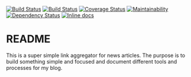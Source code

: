 [![Build Status](https://travis-ci.org/Ch4s3/ink_stream.svg?branch=master)](https://travis-ci.org/Ch4s3/ink_stream)
[![Build Status](https://travis-ci.org/Ch4s3/ink_stream.svg?branch=develop)](https://travis-ci.org/Ch4s3/ink_stream)
[![Coverage Status](https://coveralls.io/repos/github/Ch4s3/ink_stream/badge.svg?branch=master)](https://coveralls.io/github/Ch4s3/ink_stream?branch=master)
[![Maintainability](https://api.codeclimate.com/v1/badges/e9576e535d9e881c21d1/maintainability)](https://codeclimate.com/github/Ch4s3/ink_stream/maintainability)
[![Dependency Status](https://gemnasium.com/badges/github.com/Ch4s3/ink_stream.svg)](https://gemnasium.com/github.com/Ch4s3/ink_stream)
[![Inline docs](http://inch-ci.org/github/Ch4s3/ink_stream.svg?branch=develop)](http://inch-ci.org/github/Ch4s3/ink_stream)
# README

This is a super simple link aggregator for news articles. The purpose is to build something
simple and focused and document different tools and processes for my blog.
